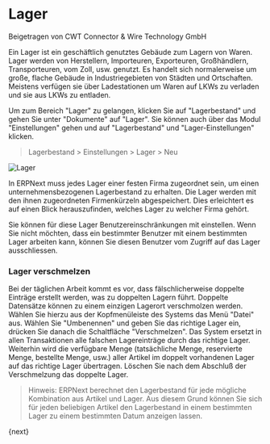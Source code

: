 # Lager
<span class="text-muted contributed-by">Beigetragen von CWT Connector & Wire Technology GmbH</span>

Ein Lager ist ein geschäftlich genutztes Gebäude zum Lagern von Waren. Lager werden von Herstellern, Importeuren, Exporteuren, Großhändlern, Transporteuren, vom Zoll, usw. genutzt. Es handelt sich normalerweise um große, flache Gebäude in Industriegebieten von Städten und Ortschaften. Meistens verfügen sie über Ladestationen um Waren auf LKWs zu verladen und sie aus LKWs zu entladen.

Um zum Bereich "Lager" zu gelangen, klicken Sie auf "Lagerbestand" und gehen Sie unter "Dokumente" auf "Lager". Sie können auch über das Modul "Einstellungen" gehen und auf "Lagerbestand" und "Lager-Einstellungen" klicken.

> Lagerbestand > Einstellungen > Lager > Neu

<img class="screenshot" alt="Lager" src="{{docs_base_url}}/assets/img/stock/warehouse.png">

In ERPNext muss jedes Lager einer festen Firma zugeordnet sein, um einen unternehmensbezogenen Lagerbestand zu erhalten. Die Lager werden mit den ihnen zugeordneten Firmenkürzeln abgespeichert. Dies erleichtert es auf einen Blick herauszufinden, welches Lager zu welcher Firma gehört.

Sie können für diese Lager Benutzereinschränkungen mit einstellen. Wenn Sie nicht möchten, dass ein bestimmter Benutzer mit einem bestimmten Lager arbeiten kann, können Sie diesen Benutzer vom Zugriff auf das Lager ausschliessen.

### Lager verschmelzen

Bei der täglichen Arbeit kommt es vor, dass fälschlicherweise doppelte Einträge erstellt werden, was zu doppelten Lagern führt. Doppelte Datensätze können zu einem einzigen Lagerort verschmolzen werden. Wählen Sie hierzu aus der Kopfmenüleiste des Systems das Menü "Datei" aus. Wählen Sie "Umbenennen" und geben Sie das richtige Lager ein, drücken Sie danach die Schaltfläche "Verschmelzen". Das System ersetzt in allen Transaktionen alle falschen Lagereinträge durch das richtige Lager. Weiterhin wird die verfügbare Menge (tatsächliche Menge, reservierte Menge, bestellte Menge, usw.) aller Artikel im doppelt vorhandenen Lager auf das richtige Lager übertragen. Löschen Sie nach dem Abschluß der Verschmelzung das doppelte Lager.

> Hinweis: ERPNext berechnet den Lagerbestand für jede mögliche Kombination aus Artikel und Lager. Aus diesem Grund können Sie sich für jeden beliebigen Artikel den Lagerbestand in einem bestimmten Lager zu einem bestimmten Datum anzeigen lassen.

{next}
